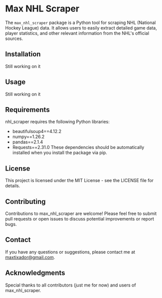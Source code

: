 # Max NHL Scraper

The `max_nhl_scraper` package is a Python tool for scraping NHL (National Hockey League) data. It allows users to easily extract detailed game data, player statistics, and other relevant information from the NHL's official sources.

## Installation

Still working on it

## Usage

Still working on it

## Requirements

nhl_scraper requires the following Python libraries:

- beautifulsoup4==4.12.2
- numpy==1.26.2
- pandas==2.1.4
- Requests==2.31.0
These dependencies should be automatically installed when you install the package via pip.

## License

This project is licensed under the MIT License - see the LICENSE file for details.

## Contributing

Contributions to max_nhl_scraper are welcome! Please feel free to submit pull requests or open issues to discuss potential improvements or report bugs.

## Contact

If you have any questions or suggestions, please contact me at maxtixador@gmail.com.

## Acknowledgments

Special thanks to all contributors (just me for now) and users of max_nhl_scraper.